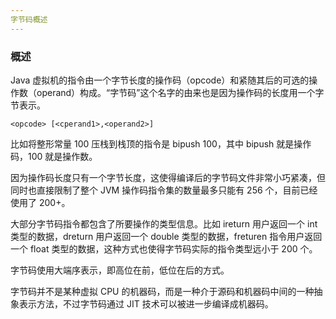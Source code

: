 ```yaml
---
字节码概述
---
```


### 概述

Java 虚拟机的指令由一个字节长度的操作码（opcode）和紧随其后的可选的操作数（operand）构成。“字节码”这个名字的由来也是因为操作码的长度用一个字节表示。

```
<opcode> [<cperand1>,<operand2>]
```

比如将整形常量 100 压栈到栈顶的指令是 bipush 100，其中 bipush 就是操作码，100 就是操作数。

因为操作码长度只有一个字节长度，这使得编译后的字节码文件非常小巧紧凑，但同时也直接限制了整个 JVM 操作码指令集的数量最多只能有 256 个，目前已经使用了 200+。

大部分字节码指令都包含了所要操作的类型信息。比如 ireturn 用户返回一个 int 类型的数据，dreturn 用户返回一个 double 类型的数据，freturen 指令用户返回一个 float 类型的数据，这种方式也使得字节码实际的指令类型远小于 200 个。

字节码使用大端序表示，即高位在前，低位在后的方式。

字节码并不是某种虚拟 CPU 的机器码，而是一种介于源码和机器码中间的一种抽象表示方法，不过字节码通过 JIT 技术可以被进一步编译成机器码。